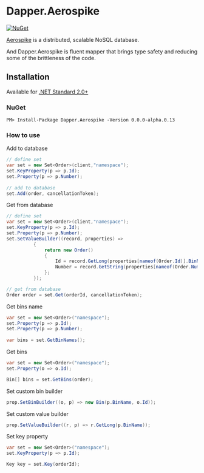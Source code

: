 
[projectUri]: https://github.com/AChehre/Dapper.Aerospike
[projectGit]: git@github.com:AChehre/Dapper.Aerospike.git


# Dapper.Aerospike
[![NuGet](https://img.shields.io/nuget/v/Dapper.Aerospike.svg)](https://www.nuget.org/packages/Dapper.Aerospike)

[Aerospike](https://github.com/aerospike) is a distributed, scalable NoSQL database.

And Dapper.Aerospike is fluent mapper that brings type safety and reducing some of the brittleness of the code.

## Installation
Available for [.NET Standard 2.0+](https://docs.microsoft.com/en-gb/dotnet/standard/net-standard)

### NuGet
```
PM> Install-Package Dapper.Aerospike -Version 0.0.0-alpha.0.13
```

### How to use
Add to database
```C#
// define set
var set = new Set<Order>(client,"namespace");
set.KeyProperty(p => p.Id);
set.Property(p => p.Number);
          
// add to database           
set.Add(order, cancellationToken);
```

Get from database
```C#
// define set
var set = new Set<Order>(client,"namespace");
set.KeyProperty(p => p.Id);
set.Property(p => p.Number);
set.SetValueBuilder((record, properties) =>
          {
              return new Order()
              {
                  Id = record.GetLong(properties[nameof(Order.Id)].BinName),
                  Number = record.GetString(properties[nameof(Order.Number)].BinName)
              };
          });

// get from database
Order order = set.Get(orderId, cancellationToken);        
```


Get bins name
```C#
var set = new Set<Order>("namespace");
set.Property(p => p.Id);
set.Property(p => p.Number);
          
var bins = set.GetBinNames();
```
Get bins
```C#
var set = new Set<Order>("namespace");
set.Property(o => o.Id);

Bin[] bins = set.GetBins(order);
```
Set custom bin builder
```C#
prop.SetBinBuilder((o, p) => new Bin(p.BinName, o.Id));
```
Set custom value builder
```C#
prop.SetValueBuilder((r, p) => r.GetLong(p.BinName));
```
Set key property
```C#
var set = new Set<Order>("namespace");
set.KeyProperty(p => p.Id);

Key key = set.Key(orderId);
```
